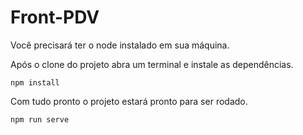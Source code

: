 # Front-PDV

Você precisará ter o node instalado em sua máquina.

Após o clone do projeto abra um terminal e instale as dependências.

```
npm install
```

Com tudo pronto o projeto estará pronto para ser rodado.

```
npm run serve
```